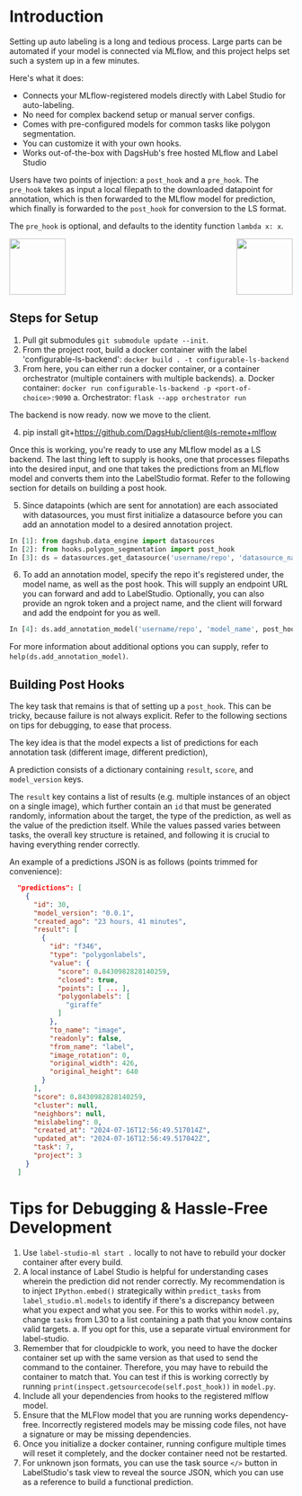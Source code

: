 # Introduction
Setting up auto labeling is a long and tedious process. 
Large parts can be automated if your model is connected via MLflow, and this project helps set such a system up in a few minutes.

Here's what it does:
- Connects your MLflow-registered models directly with Label Studio for auto-labeling.
- No need for complex backend setup or manual server configs.
- Comes with pre-configured models for common tasks like polygon segmentation.
- You can customize it with your own hooks.
- Works out-of-the-box with DagsHub's free hosted MLflow and Label Studio

Users have two points of injection: a `post_hook` and a `pre_hook`. The `pre_hook` takes as input a local filepath to the downloaded datapoint for annotation, which is then forwarded to the MLflow model for prediction, which finally is forwarded to the `post_hook` for conversion to the LS format.

The `pre_hook` is optional, and defaults to the identity function `lambda x: x`.
<div>
  <img src="https://encrypted-tbn0.gstatic.com/images?q=tbn:ANd9GcTKTwB19Up3aKSYGMJtPrAdlbziH77R5Wmbvg&s" height="100"/>
  <img src="https://miro.medium.com/v2/resize:fit:750/1*OsB57V0FPteixDBD_BBN4g.png" height="100" align="right" />
</div>

## Steps for Setup

1. Pull git submodules `git submodule update --init`.
2. From the project root, build a docker container with the label 'configurable-ls-backend': `docker build . -t configurable-ls-backend`
3. From here, you can either run a docker container, or a container orchestrator (multiple containers with multiple backends).
  a. Docker container: `docker run configurable-ls-backend -p <port-of-choice>:9090`
  a. Orchestrator: `flask --app orchestrator run`

The backend is now ready. now we move to the client.

4. pip install git+https://github.com/DagsHub/client@ls-remote+mlflow

Once this is working, you're ready to use any MLflow model as a LS backend. The last thing left to supply is hooks, one that processes filepaths into the desired input, and one that takes the predictions from an MLflow model and converts them into the LabelStudio format. Refer to the following section for details on building a post hook.

5. Since datapoints (which are sent for annotation) are each associated with datasources, you must first initialize a datasource before you can add an annotation model to a desired annotation project.
```python
In [1]: from dagshub.data_engine import datasources
In [2]: from hooks.polygon_segmentation import post_hook
In [3]: ds = datasources.get_datasource('username/repo', 'datasource_name')
```

6. To add an annotation model, specify the repo it's registered under, the model name, as well as the post hook. This will supply an endpoint URL you can forward and add to LabelStudio. Optionally, you can also provide an ngrok token and a project name, and the client will forward and add the endpoint for you as well.
```python
In [4]: ds.add_annotation_model('username/repo', 'model_name', post_hook)
```
For more information about additional options you can supply, refer to `help(ds.add_annotation_model)`.

## Building Post Hooks

The key task that remains is that of setting up a `post_hook`. This can be tricky, because failure is not always explicit. Refer to the following sections on tips for debugging, to ease that process.

The key idea is that the model expects a list of predictions for each annotation task (different image, different prediction),

A prediction consists of a dictionary containing `result`, `score`, and `model_version` keys.

The `result` key contains a list of results (e.g. multiple instances of an object on a single image), which further contain an `id` that must be generated randomly, information about the target, the type of the prediction, as well as the value of the prediction itself. While the values passed varies between tasks, the overall key structure is retained, and following it is crucial to having everything render correctly.

An example of a predictions JSON is as follows (points trimmed for convenience):
```json
  "predictions": [
    {
      "id": 30,
      "model_version": "0.0.1",
      "created_ago": "23 hours, 41 minutes",
      "result": [
        {
          "id": "f346",
          "type": "polygonlabels",
          "value": {
            "score": 0.8430982828140259,
            "closed": true,
            "points": [ ... ],
            "polygonlabels": [
              "giraffe"
            ]
          },
          "to_name": "image",
          "readonly": false,
          "from_name": "label",
          "image_rotation": 0,
          "original_width": 426,
          "original_height": 640
        }
      ],
      "score": 0.8430982828140259,
      "cluster": null,
      "neighbors": null,
      "mislabeling": 0,
      "created_at": "2024-07-16T12:56:49.517014Z",
      "updated_at": "2024-07-16T12:56:49.517042Z",
      "task": 7,
      "project": 3
    }
  ]
```

# Tips for Debugging & Hassle-Free Development
1. Use `label-studio-ml start .` locally to not have to rebuild your docker container after every build.
2. A local instance of Label Studio is helpful for understanding cases wherein the prediction did not render correctly. My recommendation is to inject `IPython.embed()` strategically within `predict_tasks` from `label_studio.ml.models` to identify if there's a discrepancy between what you expect and what you see. For this to works within `model.py`, change `tasks` from L30 to a list containing a path that you know contains valid targets.
    a. If you opt for this, use a separate virtual environment for label-studio.
3. Remember that for cloudpickle to work, you need to have the docker container set up with the same version as that used to send the command to the container. Therefore, you may have to rebuild the container to match that. You can test if this is working correctly by running `print(inspect.getsourcecode(self.post_hook))` in `model.py`.
4. Include all your dependencies from hooks to the registered mlflow model.
5. Ensure that the MLFlow model that you are running works dependency-free. Incorrectly registered models may be missing code files, not have a signature or may be missing dependencies.
6. Once you initialize a docker container, running configure multiple times will reset it completely, and the docker container need not be restarted.
7. For unknown json formats, you can use the task source `</>` button in LabelStudio's task view to reveal the source JSON, which you can use as a reference to build a functional prediction.
